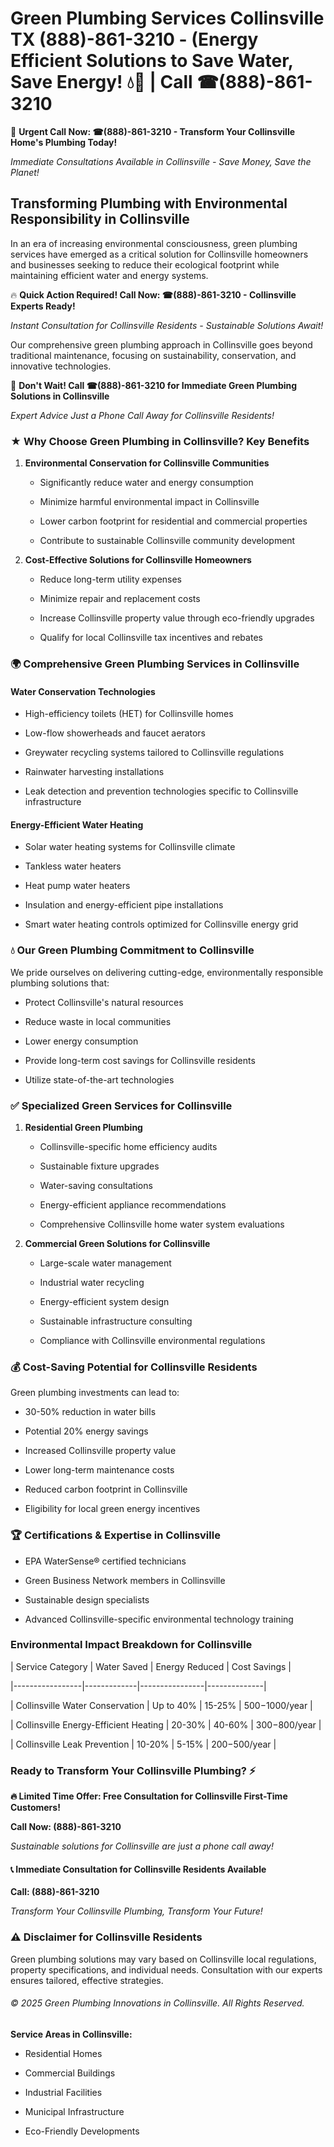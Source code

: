 # Green Plumbing Services Collinsville TX (888)-861-3210 - (Energy Efficient Solutions to Save Water, Save Energy! 💧🌿 | Call ☎(888)-861-3210

🚨 **Urgent Call Now: ☎(888)-861-3210 - Transform Your Collinsville Home's Plumbing Today!**
*Immediate Consultations Available in Collinsville - Save Money, Save the Planet!*

## Transforming Plumbing with Environmental Responsibility in Collinsville

In an era of increasing environmental consciousness, green plumbing services have emerged as a critical solution for Collinsville homeowners and businesses seeking to reduce their ecological footprint while maintaining efficient water and energy systems. 

🔥 **Quick Action Required! Call Now: ☎(888)-861-3210 - Collinsville Experts Ready!**
*Instant Consultation for Collinsville Residents - Sustainable Solutions Await!*

Our comprehensive green plumbing approach in Collinsville goes beyond traditional maintenance, focusing on sustainability, conservation, and innovative technologies.

🚨 **Don't Wait! Call ☎(888)-861-3210 for Immediate Green Plumbing Solutions in Collinsville**
*Expert Advice Just a Phone Call Away for Collinsville Residents!*

### ★ Why Choose Green Plumbing in Collinsville? Key Benefits

1. **Environmental Conservation for Collinsville Communities** 
   - Significantly reduce water and energy consumption
   - Minimize harmful environmental impact in Collinsville
   - Lower carbon footprint for residential and commercial properties
   - Contribute to sustainable Collinsville community development

2. **Cost-Effective Solutions for Collinsville Homeowners** 
   - Reduce long-term utility expenses
   - Minimize repair and replacement costs
   - Increase Collinsville property value through eco-friendly upgrades
   - Qualify for local Collinsville tax incentives and rebates

### 🌍 Comprehensive Green Plumbing Services in Collinsville

#### Water Conservation Technologies
- High-efficiency toilets (HET) for Collinsville homes
- Low-flow showerheads and faucet aerators
- Greywater recycling systems tailored to Collinsville regulations
- Rainwater harvesting installations
- Leak detection and prevention technologies specific to Collinsville infrastructure

#### Energy-Efficient Water Heating
- Solar water heating systems for Collinsville climate
- Tankless water heaters
- Heat pump water heaters
- Insulation and energy-efficient pipe installations
- Smart water heating controls optimized for Collinsville energy grid

### 💧 Our Green Plumbing Commitment to Collinsville

We pride ourselves on delivering cutting-edge, environmentally responsible plumbing solutions that:
- Protect Collinsville's natural resources
- Reduce waste in local communities
- Lower energy consumption
- Provide long-term cost savings for Collinsville residents
- Utilize state-of-the-art technologies

### ✅ Specialized Green Services for Collinsville

1. **Residential Green Plumbing**
   - Collinsville-specific home efficiency audits
   - Sustainable fixture upgrades
   - Water-saving consultations
   - Energy-efficient appliance recommendations
   - Comprehensive Collinsville home water system evaluations

2. **Commercial Green Solutions for Collinsville**
   - Large-scale water management
   - Industrial water recycling
   - Energy-efficient system design
   - Sustainable infrastructure consulting
   - Compliance with Collinsville environmental regulations

### 💰 Cost-Saving Potential for Collinsville Residents

Green plumbing investments can lead to:
- 30-50% reduction in water bills
- Potential 20% energy savings
- Increased Collinsville property value
- Lower long-term maintenance costs
- Reduced carbon footprint in Collinsville
- Eligibility for local green energy incentives

### 🏆 Certifications & Expertise in Collinsville

- EPA WaterSense® certified technicians
- Green Business Network members in Collinsville
- Sustainable design specialists
- Advanced Collinsville-specific environmental technology training

### Environmental Impact Breakdown for Collinsville

| Service Category | Water Saved | Energy Reduced | Cost Savings |
|-----------------|-------------|----------------|--------------|
| Collinsville Water Conservation | Up to 40% | 15-25% | $500-$1000/year |
| Collinsville Energy-Efficient Heating | 20-30% | 40-60% | $300-$800/year |
| Collinsville Leak Prevention | 10-20% | 5-15% | $200-$500/year |

### Ready to Transform Your Collinsville Plumbing? ⚡

**🔥 Limited Time Offer: Free Consultation for Collinsville First-Time Customers!**

**Call Now: (888)-861-3210**
*Sustainable solutions for Collinsville are just a phone call away!*

#### 📞 Immediate Consultation for Collinsville Residents Available

**Call: (888)-861-3210**
*Transform Your Collinsville Plumbing, Transform Your Future!*

### ⚠️ Disclaimer for Collinsville Residents

Green plumbing solutions may vary based on Collinsville local regulations, property specifications, and individual needs. Consultation with our experts ensures tailored, effective strategies.

###### © 2025 Green Plumbing Innovations in Collinsville. All Rights Reserved.

**Service Areas in Collinsville:** 
- Residential Homes
- Commercial Buildings
- Industrial Facilities
- Municipal Infrastructure
- Eco-Friendly Developments